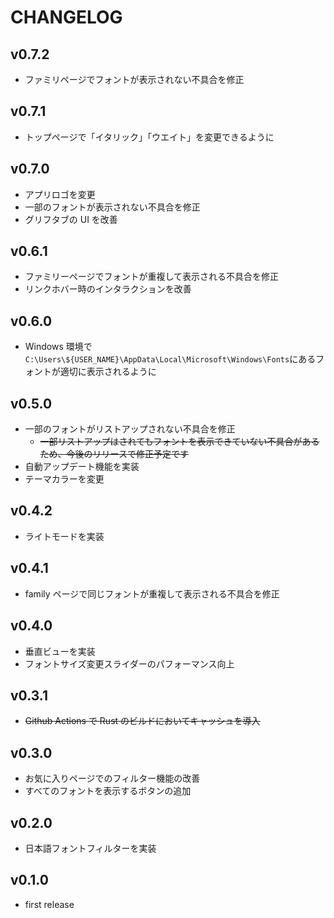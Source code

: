 # CHANGELOG

## v0.7.2

- ファミリページでフォントが表示されない不具合を修正

## v0.7.1

- トップページで「イタリック」「ウエイト」を変更できるように

## v0.7.0

- アプリロゴを変更
- 一部のフォントが表示されない不具合を修正
- グリフタブの UI を改善

## v0.6.1

- ファミリーページでフォントが重複して表示される不具合を修正
- リンクホバー時のインタラクションを改善

## v0.6.0

- Windows 環境で`C:\Users\${USER_NAME}\AppData\Local\Microsoft\Windows\Fonts`にあるフォントが適切に表示されるように

## v0.5.0

- 一部のフォントがリストアップされない不具合を修正
  - ~~一部リストアップはされてもフォントを表示できていない不具合があるため、今後のリリースで修正予定です~~
- 自動アップデート機能を実装
- テーマカラーを変更

## v0.4.2

- ライトモードを実装

## v0.4.1

- family ページで同じフォントが重複して表示される不具合を修正

## v0.4.0

- 垂直ビューを実装
- フォントサイズ変更スライダーのパフォーマンス向上

## v0.3.1

- ~~Github Actions で Rust のビルドにおいてキャッシュを導入~~

## v0.3.0

- お気に入りページでのフィルター機能の改善
- すべてのフォントを表示するボタンの追加

## v0.2.0

- 日本語フォントフィルターを実装

## v0.1.0

- first release
